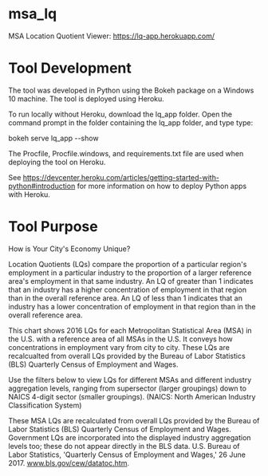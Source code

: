 # msa_lq
MSA Location Quotient Viewer: https://lq-app.herokuapp.com/

#  Tool Development
The tool was developed in Python using the Bokeh package on a Windows 10 machine. The tool is deployed using Heroku. 

To run locally without Heroku, download the lq_app folder.  Open the command prompt in the folder containing the lq_app folder, and type type:

bokeh serve lq_app --show

The Procfile, Procfile.windows, and requirements.txt file are used when deploying the tool on Heroku.

See https://devcenter.heroku.com/articles/getting-started-with-python#introduction for more information on how to deploy Python apps with Heroku.

#  Tool Purpose
How is Your City's Economy Unique?

Location Quotients (LQs) compare the proportion of a particular region's employment in a 
particular industry to the proportion of a larger reference area's employment in that 
same industry. An LQ of greater than 1 indicates that an industry has a higher 
concentration of employment in that region than in the overall reference area. An LQ of
less than 1 indicates that an industry has a lower concentration of employment in that 
region than in the overall reference area.

This chart shows 2016 LQs for each Metropolitan Statistical Area (MSA) in the U.S. with a 
reference area of all MSAs in the U.S. It conveys how concentrations in employment vary 
from city to city. These LQs are recalcualted from overall LQs provided by the Bureau of 
Labor Statistics (BLS) Quarterly Census of Employment and Wages.

Use the filters below to view LQs for different MSAs and different industry aggregation 
levels, ranging from supersector (larger groupings) down to NAICS 4-digit sector (smaller 
groupings). (NAICS: North American Industry Classification System)

These MSA LQs are recalculated from overall LQs provided by the Bureau of Labor 
Statistics (BLS) Quarterly Census of Employment and Wages. Government LQs are 
incorporated into the displayed industry aggregation levels too; these do not appear 
directly in the BLS data.
U.S. Bureau of Labor Statistics, 'Quarterly Census of Employment and Wages,' 26 June 
2017. www.bls.gov/cew/datatoc.htm.
